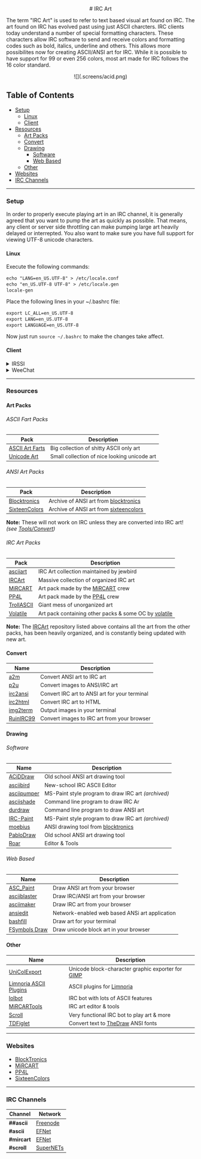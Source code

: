 <p align="center">
# IRC Art
</p>

The term "IRC Art" is used to refer to text based visual art found on IRC. The art found on IRC has evolved past using just ASCII charcters. IRC clients today understand a number of special formatting characters. These characters allow IRC software to send and receive colors and formatting codes such as bold, italics, underline and others. This allows more possibilites now for creating ASCII/ANSI art for IRC. While it is possible to have support for 99 or even 256 colors, most art made for IRC follows the 16 color standard.

<p align="center">
![](.screens/acid.png)
</p>

## Table of Contents
- [Setup](#setup)
  - [Linux](#linux)
  - [Client](#client)
- [Resources](#resources)
  - [Art Packs](#art-packs)
  - [Convert](#convert)
  - [Drawing](#drawing)
    - [Software](#software)
    - [Web Based](#web-based)
  - [Other](#other)
- [Websites](#websites)
- [IRC Channels](#irc-channels)

***

### Setup
In order to properly execute playing art in an IRC channel, it is generally agreed that you want to pump the art as quickly as possible. That means, any client or server side throttling can make pumping large art heavily delayed or interrepted. You also want to make sure you have full support for viewing UTF-8 unicode characters.

#### Linux
Execute the following commands:
```
echo "LANG=en_US.UTF-8" > /etc/locale.conf
echo "en_US.UTF-8 UTF-8" > /etc/locale.gen
locale-gen
```

Place the following lines in your ~/.bashrc file:
```
export LC_ALL=en_US.UTF-8
export LANG=en_US.UTF-8
export LANGUAGE=en_US.UTF-8
```

Now just run `source ~/.bashrc` to make the changes take affect.

#### Client
<details>
   <summary>IRSSI</summary>
  
##### UTF-8
```
/set term_charset utf-8
/set recode_autodetect_utf8 ON
/set recode_fallback ISO-8859-15
/set recode_out_default_charset ISO-8859-15
/set recode_transliterate ON
/set recode ON
```

##### Flooding
###### Global
```
/set cmd_queue_speed 0msec
/set cmds_max_at_once 0
```

###### Network Specific
```
/network add -cmdmax 0 -cmdspeed 0msec <network_name>
```
</details>

<details>
   <summary>WeeChat</summary>
  
##### UTF-8
UTF-8 is enabled by default on Weechat.

##### Flooding
###### Global
```
/set irc.server_default.anti_flood_prio_high 0
/set irc.server_default.anti_flood_prio_low 0
```

###### Network Specific
```
/set irc.server.<network_name>.anti_flood_prio_high 0
/set irc.server.<network_name>.anti_flood_prio_low 0
```

**Note:** Change 0 to 2 for safe flood rates on networks like EFNet.
</details>

***

### Resources
#### Art Packs

###### ASCII Fart Packs
| Pack | Description |
| ---- | ----------- |
| [ASCII Art Farts](http://www.asciiartfarts.com) | Big collection of shitty ASCII only art |
| [Unicode Art](http://xahlee.info/comp/unicode_ascii_art.html) | Small collection of nice looking unicode art |

###### ANSI Art Packs
| Pack | Description |
| ---- | ----------- |
| [Blocktronics](https://github.com/blocktronics/artpacks) | Archive of ANSI art from [blocktronics](http://blocktronics.org/) |
| [SixteenColors](https://github.com/sixteencolors/sixteencolors-archive) | Archive of ANSI art from [sixteencolors](http://sixteencolors.net/) |

**Note:** These will not work on IRC unless they are converted into IRC art! *(see [Tools/Convert](#convert))*

###### IRC Art Packs
| Pack | Description |
| ---- | ----------- |
| [asciiart](https://github.com/birdneststream/asciiart) | IRC Art collection maintained by jewbird |
| [IRCArt](https://github.com/ircart/ircart) | Massive collection of organized IRC art |
| [MiRCART](https://mircart.org/) | Art pack made by the [MiRCART](https://mircart.org/) crew |
| [PP4L](http://wepump.in/ascii/) | Art pack made by the [PP4L](http://wepump.in/) crew |
| [TrollASCII](https://github.com/jakkm3n/trollascii) | Giant mess of unorganized art |
| [Volatile](https://git.volatile.bz/cgit/wowaname/ascii-art/) | Art pack containing other packs & some OC by [volatile](https://volatile.bz/) |

**Note:** The [IRCArt](https://github.com/ircart/ircart) repository listed above contains all the art from the other packs, has been heavily organized, and is constantly being updated with new art.

#### Convert
| Name | Description |
| ---- | ----------- |
| [a2m](https://git.trollforge.org/a2m/) | Convert ANSI art to IRC art |
| [p2u](https://git.trollforge.org/p2u/) | Convert images to ANSI/IRC art |
| [irc2ansi](https://github.com/timb/irc2ansi) | Convert IRC art to ANSI art for your terminal |
| [irc2html](https://ircart.github.io/irc2html/) | Convert IRC art to HTML |
| [img2term](https://github.com/wwared/img2term) | Output images in your terminal |
| [RuinIRC99](https://ruinirc99.firebaseapp.com/) | Convert images to IRC art from your browser |

#### Drawing
###### Software
| Name | Description |
| ---- | ----------- |
| [ACiDDraw](http://www.acid.org/apps/apps.html)       | Old school ANSI art drawing tool |
| [asciibird](https://github.com/hughbord/asciibird)   | New-school IRC ASCII Editor |
| [asciipumper](https://github.com/ircart/asciipumper) | MS-Paint style program to draw IRC art *(archived)* |
| [asciishade](https://github.com/mikedesu/asciishade) | Command line program to draw IRC Ar |
| [durdraw](https://github.com/cmang/durdraw)          | Command line program to draw ANSI art |
| [IRC-Paint](https://github.com/wwared/IRC-Paint)     | MS-Paint style program to draw IRC art *(archived)* |
| [moebius](https://github.com/blocktronics/moebius)   | ANSI drawing tool from [blocktronics](https://blocktronics.org/) |
| [PabloDraw](http://picoe.ca/products/pablodraw/)     | Old school ANSI art drawing tool |
| [Roar](https://github.com/lalbornoz/roar)            | Editor & Tools |

###### Web Based
| Name | Description |
| ---- | ----------- |
| [ASC_Paint](https://asc-paint.glitch.me/) | Draw ANSI art from your browser |
| [asciiblaster](https://asdf.us/asciiblaster/) | Draw IRC/ANSI art from your browser |
| [asciimaker](https://ircart.github.io/asciimaker/)| Draw IRC art from your browser |
| [ansiedit](https://github.com/andyherbert/ansiedit) | Network-enabled web based ANSi art application |
| [bashfill](https://max.io/bash.html) | Draw art for your terminal |
| [FSymbols Draw](https://fsymbols.com/draw/) | Draw unicode block art in your browser |

#### Other
| Name | Description |
| ---- | ----------- |
| [UniColExport](https://github.com/klopsi/unicolexport) | Unicode block-character graphic exporter for [GIMP](https://www.gimp.org/) |
| [Limnoria ASCII Plugins](https://github.com/oddluck/limnoria-plugins/tree/master/ASCII) | ASCII plugins for [Limnoria](https://github.com/ProgVal/Limnoria) |
| [lolbot](https://github.com/knivey/lolbot) | IRC bot with lots of ASCII features |
| [MiRCARTools](https://github.com/lalbornoz/MiRCARTools) | IRC art editor & tools |
| [Scroll](https://github.com/ircart/scroll) | Very functional IRC bot to play art & more |
| [TDFiglet](https://git.trollforge.org/tdfiglet/) | Convert text to [TheDraw](https://www.roysac.com/thedrawfonts-tdf.html) ANSI fonts |

***

### Websites
- [BlockTronics](http://blocktronics.org/)
- [MiRCART](https://mircart.org/)
- [PP4L](http://wepump.in/)
- [SixteenColors](https://16colo.rs/)

***

### IRC Channels
| Channel | Network |
| ------- | ------- |
| **##ascii** | [Freenode](https://freenode.net/) |
| **#ascii** | [EFNet](http://efnet.org/) |
| **#mircart** | [EFNet](http://efnet.org/) |
| **#scroll** | [SuperNETs](https://supernets.org/) |
